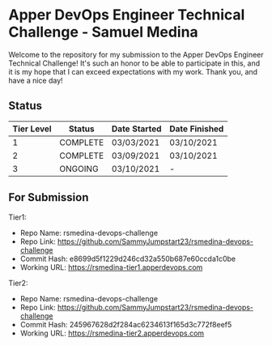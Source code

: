 # Apper DevOps Engineer Technical Challenge - Samuel Medina

Welcome to the repository for my submission to the Apper DevOps Engineer Technical Challenge! It's such an honor to be able to participate in this, and it is my hope that I can exceed expectations with my work. Thank you, and have a nice day!

## Status

| Tier Level |   Status   | Date Started | Date Finished |
| ---------- | ---------- | ------------ | ------------- |
|      1     |      COMPLETE      |      03/03/2021      |      03/10/2021      |
|      2     |      COMPLETE      |      03/09/2021      |      03/10/2021      |
|      3     |      ONGOING      |     03/10/2021     |      -      |

## For Submission

Tier1:
- Repo Name: rsmedina-devops-challenge
- Repo Link: https://github.com/SammyJumpstart23/rsmedina-devops-challenge
- Commit Hash: e8699d5f1229d246cd32a550b687e60ccda1c0be
- Working URL: https://rsmedina-tier1.apperdevops.com

Tier2:
- Repo Name: rsmedina-devops-challenge
- Repo Link: https://github.com/SammyJumpstart23/rsmedina-devops-challenge
- Commit Hash: 245967628d2f284ac6234613f165d3c772f8eef5
- Working URL: https://rsmedina-tier2.apperdevops.com